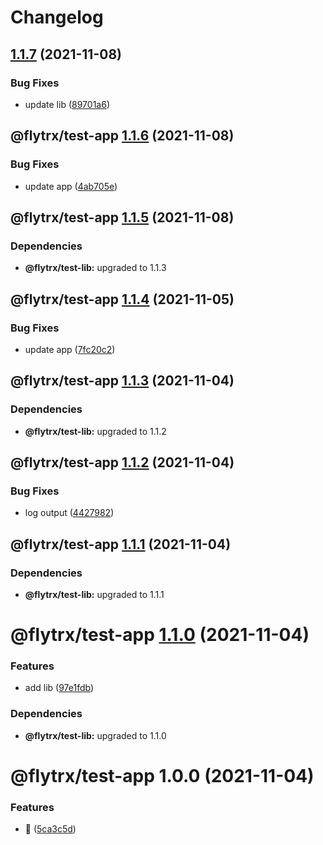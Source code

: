 # Changelog

## [1.1.7](https://github.com/kettil/monorepo-test/compare/@flytrx/test-app@1.1.6...@flytrx/test-app@1.1.7) (2021-11-08)


### Bug Fixes

* update lib ([89701a6](https://github.com/kettil/monorepo-test/commit/89701a6baaf7056142c15fb465a76f432957fdad))

## @flytrx/test-app [1.1.6](https://github.com/kettil/monorepo-test/compare/@flytrx/test-app@1.1.5...@flytrx/test-app@1.1.6) (2021-11-08)


### Bug Fixes

* update app ([4ab705e](https://github.com/kettil/monorepo-test/commit/4ab705e1f1665e89707dca0ab17a3aa2dcfe635a))

## @flytrx/test-app [1.1.5](https://github.com/kettil/monorepo-test/compare/@flytrx/test-app@1.1.4...@flytrx/test-app@1.1.5) (2021-11-08)





### Dependencies

* **@flytrx/test-lib:** upgraded to 1.1.3

## @flytrx/test-app [1.1.4](https://github.com/kettil/monorepo-test/compare/@flytrx/test-app@1.1.3...@flytrx/test-app@1.1.4) (2021-11-05)


### Bug Fixes

* update app ([7fc20c2](https://github.com/kettil/monorepo-test/commit/7fc20c2a5a841735cd46726afad24a7983bdc5d5))

## @flytrx/test-app [1.1.3](https://github.com/kettil/monorepo-test/compare/@flytrx/test-app@1.1.2...@flytrx/test-app@1.1.3) (2021-11-04)





### Dependencies

* **@flytrx/test-lib:** upgraded to 1.1.2

## @flytrx/test-app [1.1.2](https://github.com/kettil/monorepo-test/compare/@flytrx/test-app@1.1.1...@flytrx/test-app@1.1.2) (2021-11-04)


### Bug Fixes

* log output ([4427982](https://github.com/kettil/monorepo-test/commit/4427982ba9f2c3585502b29b71cbe1c8c0eafe7e))

## @flytrx/test-app [1.1.1](https://github.com/kettil/monorepo-test/compare/@flytrx/test-app@1.1.0...@flytrx/test-app@1.1.1) (2021-11-04)





### Dependencies

* **@flytrx/test-lib:** upgraded to 1.1.1

# @flytrx/test-app [1.1.0](https://github.com/kettil/monorepo-test/compare/@flytrx/test-app@1.0.0...@flytrx/test-app@1.1.0) (2021-11-04)


### Features

* add lib ([97e1fdb](https://github.com/kettil/monorepo-test/commit/97e1fdb13618e0f366a309cddfd6d66ecc40968f))





### Dependencies

* **@flytrx/test-lib:** upgraded to 1.1.0

# @flytrx/test-app 1.0.0 (2021-11-04)


### Features

* 🐣 ([5ca3c5d](https://github.com/kettil/monorepo-test/commit/5ca3c5d5db1825a154b4e0f4b5c280e256a9b4d1))
